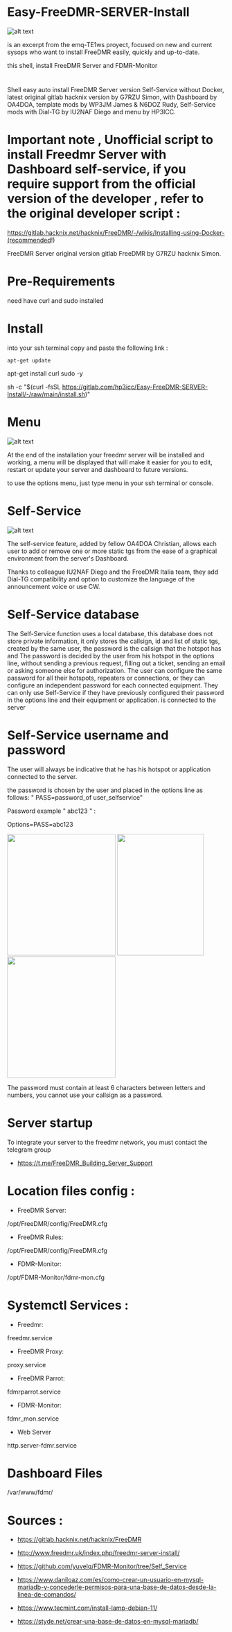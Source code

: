 # Easy-FreeDMR-SERVER-Install

![alt text](https://gitlab.com/hp3icc/Easy-FreeDMR-SERVER-Install/-/raw/main/IMG_1942.jpg)

is an excerpt from the emq-TE1ws proyect, focused on new and current sysops who want to install FreeDMR easily, quickly and up-to-date.

this shell, install FreeDMR Server and FDMR-Monitor

#

Shell easy auto install FreeDMR Server version Self-Service without Docker, latest original gitlab hacknix version by G7RZU Simon, with Dashboard by OA4DOA, template mods by WP3JM James & N6DOZ Rudy, Self-Service mods with Dial-TG by IU2NAF Diego and menu by HP3ICC.

# Important note , Unofficial script to install Freedmr Server with Dashboard self-service, if you require support from the official version of the developer , refer to the original developer script :

https://gitlab.hacknix.net/hacknix/FreeDMR/-/wikis/Installing-using-Docker-(recommended!)

FreeDMR Server original version gitlab FreeDMR by G7RZU hacknix Simon.

#

# Pre-Requirements

need have curl and sudo installed

#

# Install

into your ssh terminal copy and paste the following link :

    apt-get update
apt-get install curl sudo -y

sh -c "$(curl -fsSL https://gitlab.com/hp3icc/Easy-FreeDMR-SERVER-Install/-/raw/main/install.sh)"

             
             
 #            
  
 # Menu
 
 ![alt text](https://gitlab.com/hp3icc/Easy-FreeDMR-SERVER-Install/-/raw/main/IMG_1941.jpg)
 
  At the end of the installation your freedmr server will be installed and working, a menu will be displayed that will make it easier for you to edit, restart or update your server and dashboard to future versions.
  
  to use the options menu, just type menu in your ssh terminal or console.
  
 #
 
 # Self-Service
 
 ![alt text](https://raw.githubusercontent.com/hp3icc/Easy-FreeDMR-Docker/main/self-service-docker.jpg)
 
 The self-service feature, added by fellow OA4DOA Christian, allows each user to add or remove one or more static tgs from the ease of a graphical environment from the server's Dashboard. 
 
 Thanks to colleague IU2NAF Diego and the FreeDMR Italia team, they add Dial-TG compatibility and option to customize the language of the announcement voice or use CW.
 
 # Self-Service database

 The Self-Service function uses a local database, this database does not store private information, it only stores the callsign, id and list of static tgs, created by the same user, the password is the callsign that the hotspot has and The password is decided by the user from his hotspot in the options line, without sending a previous request, filling out a ticket, sending an email or asking someone else for authorization. The user can configure the same password for all their hotspots, repeaters or connections, or they can configure an independent password for each connected equipment. They can only use Self-Service if they have previously configured their password in the options line and their equipment or application. is connected to the server
 
 #
 
 # Self-Service username and password
 
 The user will always be indicative that he has his hotspot or application connected to the server. 

the password is chosen by the user and placed in the options line as follows: " PASS=password_of user_selfservice"

Password example " abc123 " :

Options=PASS=abc123
 
<img src="https://raw.githubusercontent.com/hp3icc/Easy-FreeDMR-Docker/main/pistar.jpg" width="250" height="280"> <img src="https://raw.githubusercontent.com/hp3icc/Easy-FreeDMR-Docker/main/droidstar.jpg" width="200" height="280"> <img src="https://raw.githubusercontent.com/hp3icc/Easy-FreeDMR-Docker/main/mmdvm.jpg" width="250" height="280">
 
 The password must contain at least 6 characters between letters and numbers, you cannot use your callsign as a password.
 
 
 #
 
 # Server startup

To integrate your server to the freedmr network, you must contact the telegram group

 * https://t.me/FreeDMR_Building_Server_Support
        
 #
 
 #
 
 # Location files config :
 
  * FreeDMR Server:  
   
   /opt/FreeDMR/config/FreeDMR.cfg
   
  * FreeDMR Rules: 
   
   /opt/FreeDMR/config/FreeDMR.cfg
   
  * FDMR-Monitor: 
   
   /opt/FDMR-Monitor/fdmr-mon.cfg 
   
  #
  
  # Systemctl Services :
  
  * Freedmr: 
   
   freedmr.service
   
  * FreeDMR Proxy: 
   
   proxy.service
   
  * FreeDMR Parrot: 
   
   fdmrparrot.service
  
  * FDMR-Monitor: 
   
   fdmr_mon.service
   
  * Web Server
  
   http.server-fdmr.service
  
 #
  
 # Dashboard Files
 
 /var/www/fdmr/

#

 # Sources :
 
 * https://gitlab.hacknix.net/hacknix/FreeDMR
 
 * http://www.freedmr.uk/index.php/freedmr-server-install/
 
  * https://github.com/yuvelq/FDMR-Monitor/tree/Self_Service
 
 * https://www.daniloaz.com/es/como-crear-un-usuario-en-mysql-mariadb-y-concederle-permisos-para-una-base-de-datos-desde-la-linea-de-comandos/
 
 * https://www.tecmint.com/install-lamp-debian-11/

 * https://styde.net/crear-una-base-de-datos-en-mysql-mariadb/


